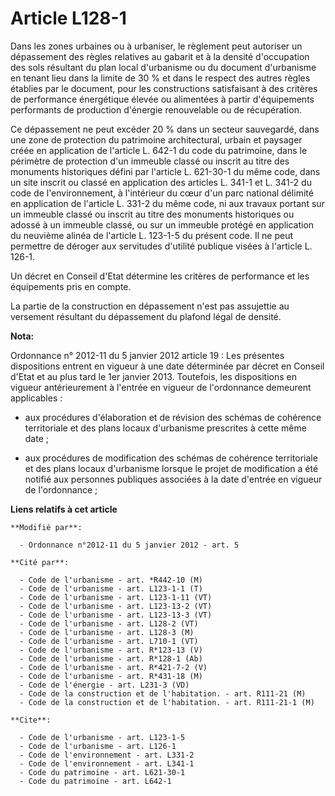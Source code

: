 # Article L128-1

Dans les zones urbaines ou à urbaniser, le règlement peut autoriser un dépassement des règles relatives au gabarit et à la
densité d'occupation des sols résultant du plan local d'urbanisme ou du document d'urbanisme en tenant lieu dans la limite de
30 % et dans le respect des autres règles établies par le document, pour les constructions satisfaisant à des critères de
performance énergétique élevée ou alimentées à partir d'équipements performants de production d'énergie renouvelable ou de
récupération. 

Ce dépassement ne peut excéder 20 % dans un secteur sauvegardé, dans une zone de protection du patrimoine architectural,
urbain et paysager créée en application de l'article L. 642-1 du code du patrimoine, dans le périmètre de protection d'un
immeuble classé ou inscrit au titre des monuments historiques défini par l'article L. 621-30-1 du même code, dans un site
inscrit ou classé en application des articles L. 341-1 et L. 341-2 du code de l'environnement, à l'intérieur du cœur d'un
parc national délimité en application de l'article L. 331-2 du même code, ni aux travaux portant sur un immeuble classé ou
inscrit au titre des monuments historiques ou adossé à un immeuble classé, ou sur un immeuble protégé en application du
neuvième alinéa de l'article L. 123-1-5 du présent code. Il ne peut permettre de déroger aux servitudes d'utilité publique
visées à l'article L. 126-1. 

Un décret en Conseil d'Etat détermine les critères de performance et les équipements pris en compte. 

La partie de la construction en dépassement n'est pas assujettie au versement résultant du dépassement du plafond légal de
densité.

**Nota:**

Ordonnance n° 2012-11 du 5 janvier 2012 article 19 : Les présentes dispositions entrent en vigueur à une date déterminée par
décret en Conseil d'Etat et au plus tard le 1er janvier 2013. Toutefois, les dispositions en vigueur antérieurement à
l'entrée en vigueur de l'ordonnance demeurent applicables :

- aux procédures d'élaboration et de révision des schémas de cohérence territoriale et des plans locaux d'urbanisme
prescrites à cette même date ;

- aux procédures de modification des schémas de cohérence territoriale et des plans locaux d'urbanisme lorsque le projet de
modification a été notifié aux personnes publiques associées à la date d'entrée en vigueur de l'ordonnance ;

**Liens relatifs à cet article**

	**Modifié par**:

	  - Ordonnance n°2012-11 du 5 janvier 2012 - art. 5

	**Cité par**:

	  - Code de l'urbanisme - art. *R442-10 (M)
	  - Code de l'urbanisme - art. L123-1-1 (T)
	  - Code de l'urbanisme - art. L123-1-11 (VT)
	  - Code de l'urbanisme - art. L123-13-2 (VT)
	  - Code de l'urbanisme - art. L123-13-3 (VT)
	  - Code de l'urbanisme - art. L128-2 (VT)
	  - Code de l'urbanisme - art. L128-3 (M)
	  - Code de l'urbanisme - art. L710-1 (VT)
	  - Code de l'urbanisme - art. R*123-13 (V)
	  - Code de l'urbanisme - art. R*128-1 (Ab)
	  - Code de l'urbanisme - art. R*421-7-2 (V)
	  - Code de l'urbanisme - art. R*431-18 (M)
	  - Code de l'énergie - art. L231-3 (VD)
	  - Code de la construction et de l'habitation. - art. R111-21 (M)
	  - Code de la construction et de l'habitation. - art. R111-21-1 (M)

	**Cite**:

	  - Code de l'urbanisme - art. L123-1-5
	  - Code de l'urbanisme - art. L126-1
	  - Code de l'environnement - art. L331-2
	  - Code de l'environnement - art. L341-1
	  - Code du patrimoine - art. L621-30-1
	  - Code du patrimoine - art. L642-1
